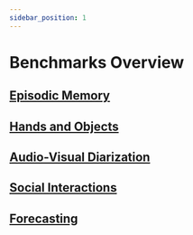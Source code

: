 ```yaml
---
sidebar_position: 1
---
```


# Benchmarks Overview

## [Episodic Memory](./episodic-memory.md)

## [Hands and Objects](./hands-and-objects.md)

## [Audio-Visual Diarization](./AV-diarization.md)

## [Social Interactions](./Social.md)

## [Forecasting](./forecasting.md)

